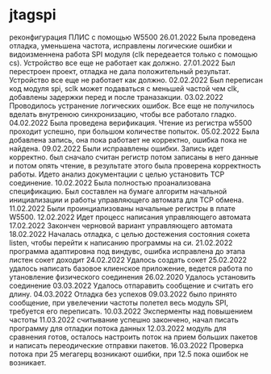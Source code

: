 # jtagspi
 реконфигурация ПЛИС с помощью W5500
26.01.2022
Была проведена отладка, уменьшена частота, исправлены логические ошибки и видоизменнена работа SPI модуля (clk передеается только с помощью cs). Устройство все еще не работает как должно.
27.01.2022
Был перестроен проект, отладка не дала положительный результат. Устройство все еще не работает как должно.
02.02.2022
Был переписан код модуля spi, sclk может подаваться с меньшей частой чем clk, добавлены задержки перед и после траназакции.
03.02.2022
Проводилось устранение логических ошибок. Все еще не получилось вделать внутренюю синхронизацию, чтобы все работало гладко.
04.02.2022
Была проведена верификация. Чтение из регистра w5500 проходит успешно, при большом количестве попыток.
05.02.2022
Была добавлена запись, она пока работает не корректно, ошибка пока не найдена.
09.02.2022
Были испраавлены ошибки. Запись идет корректно. был сначало считан регистр потом записаны в него данные и потом опять чтение, в результате этого была проверена корректность работы. Идето анализ документации с целью установить TCP соединение.
10.02.2022
Была полностью проанализована спецификацию. Был составлен на бумаге алгоритм начальной инициализации и работы управляющего автомата для TCP обмена.
11.02.2022
Были проинциализованы начальные регистры в плате W5500.
12.02.2022
Идет процесс написания управляющего автомата
17.02.2022
Закончен черновой вариант управляющего автомата
18.02.2022
Началась отладка, с целью достежения состояния сокета listen, чтобы перейти к написанию программы на си.
21.02.2022
программа адаптировна под виндувс, ошибка исправлена до этапа листен сокет доходит
24.02.2022
Удалось создать сокет
25.02.2022
удалось написать базовое клиенское приложение, ведется работа по утановление физического соединения
26.02.2020
Удалось установить соединение
03.03.2022
Удалось отпаравить сообщение и считать его длину.
04.03.2022
Отладка без успехов
09.03.2022
было принято сообщение, при увелечении частоты полетел весь модуль SPI, требуется его переписать.
10.03.2022
Эксперменты над повышением частоты
11.03.2022
считывание успешно закончено, начал писать программу для отладки потока данных
12.03.2022
модуль для сравнения готов, осталось настроить поток на прием больших пакетов и написать переодические отправки пакетов. 
16.03.2022
Проверка потока при 25 мегагерц возникают ошибки, при 12.5 пока ошибок не возникает.